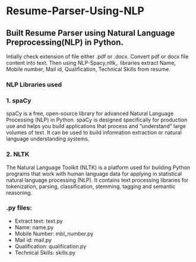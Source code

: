 # Resume-Parser-Using-NLP
## Built Resume Parser using Natural Language Preprocessing(NLP) in Python.
Intially check extension of file either .pdf or .docx. Convert pdf or docx file content into text. Then using NLP-Spacy,nltk,. libraries extract Name, Mobile number, Mail id, Qualification, Technical Skills from resume.

### NLP Libraries used
### 1. spaCy 
  spaCy is a free, open-source library for advanced Natural Language Processing (NLP) in Python. spaCy is designed specifically for production use and helps you build applications that process and “understand” large volumes of text. It can be used to build information extraction or natural language understanding systems.
### 2. NLTK
  The Natural Language Toolkit (NLTK) is a platform used for building Python programs that work with human language data for applying in statistical natural language processing (NLP). It contains text processing libraries for tokenization, parsing, classification, stemming, tagging and semantic reasoning.
        
### .py files:
* Extract text: text.py
* Name: name.py
* Mobile Number: mbl_number.py
* Mail id: mail.py
* Qualification: qualification.py
* Technical Skills: skills.py
